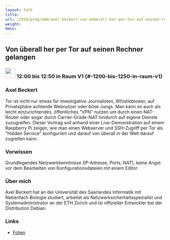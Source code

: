 ```yaml
---
layout: talk
title:
url: /2018/programm/axel-beckert-von-ueberall-her-per-tor-auf-seinen-rechner-gelangen/
weight:
menu:
---
```

## Von überall her per Tor auf seinen Rechner gelangen

### <img height = "32" src="../../../images/talk.svg"> 12:00 bis 12:50 in Raum V1 {#-1200-bis-1250-in-raum-v1}

### Axel Beckert

Tor ist nicht nur etwas für investigative Journalisten, Whistleblower, auf Privatsphäre achtende Webnutzer oder böse Jungs. Man kann es auch als leicht einzurichtendes, öffentliches "VPN" nutzen um durch einen NAT-Router oder sogar durch Carrier-Grade-NAT hindurch auf eigene Dienste zuzugreifen.  Dieser Vortrag soll anhand einer Live-Demonstration auf einem Raspberry Pi zeigen, wie man einen Webserver und SSH-Zugriff per Tor als "Hidden Service" konfiguriert und darauf von überall in der Welt darauf zugreifen kann.

### Vorwissen

Grundlegendes Netzwerkkenntnisse (IP-Adresse, Ports, NAT), keine Angst vor dem Bearbeiten von Konfigurationsdateien mit einem Editor.

### Über mich

Axel Beckert hat an der Universität des Saarlandes Informatik mit Nebenfach Biologie studiert, arbeitet als Netzwerksicherheitsspezialist und Systemadministrator an der ETH Zürich und ist offizieller Entwickler bei der Distribution Debian. 

### Links

- <a href="https://noone.org/talks/tor/" target="_blank">Folien</a>
